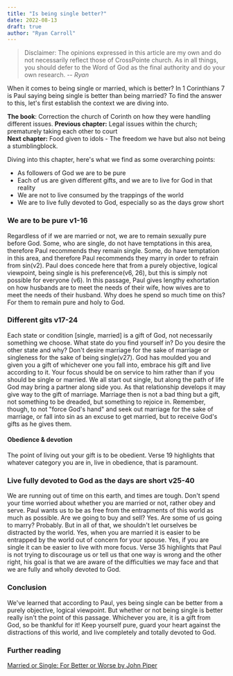 ```yaml
---
title: "Is being single better?"
date: 2022-08-13
draft: true
author: "Ryan Carroll"
---
```


> Disclaimer: The opinions expressed in this article are my own and do not necessarily reflect those of CrossPointe church. As in all things, you should defer to the Word of God as the final authority and do your own research. -- <cite>Ryan</cite>

When it comes to being single or married, which is better? In 1 Corinthians 7 is Paul saying being single is better than being married? To find the answer to this, let's first establish the context we are diving into.  

**The book**: Correction the church of Corinth on how they were handling different issues.
**Previous chapter:** Legal issues within the church; prematurely taking each other to court  
**Next chapter:** Food given to idols - The freedom we have but also not being a stumblingblock. 

Diving into this chapter, here's what we find as some overarching points:
* As followers of God we are to be pure
* Each of us are given different gifts, and we are to live for God in that reality
* We are not to live consumed by the trappings of the world
* We are to live fully devoted to God, especially so as the days grow short

### We are to be pure v1-16
Regardless of if we are married or not, we are to remain sexually pure before God. Some, who are single, do not have temptations in this area, therefore Paul recommends they remain single. Some, do have temptation in this area, and therefore Paul recommends they marry in order to refrain from sin(v2). Paul does concede here that from a purely objective, logical viewpoint, being single is his preference(v6, 26), but this is simply not possible for everyone (v6). In this passage, Paul gives lengthy exhortation on how husbands are to meet the needs of their wife, how wives are to meet the needs of their husband. Why does he spend so much time on this? For them to remain pure and holy to God.  

### Different gits v17-24
Each state or condition [single, married] is a gift of God, not necessarily something we choose. What state do you find yourself in? Do you desire the other state and why? Don't desire marriage for the sake of marriage or singleness for the sake of being single(v27). God has moulded you and given you a gift of whichever one you fall into, embrace his gift and live according to it. Your focus should be on service to him rather than if you should be single or married. We all start out single, but along the path of life God may bring a partner along side you. As that relationship develops it may give way to the gift of marriage. Marriage then is not a bad thing but a gift, not something to be dreaded, but something to rejoice in. Remember, though, to not "force God's hand" and seek out marriage for the sake of marriage, or fall into sin as an excuse to get married, but to receive God's gifts as he gives them. 

#### Obedience & devotion
The point of living out your gift is to be obedient. Verse 19 highlights that whatever category you are in, live in obedience, that is paramount. 

### Live fully devoted to God as the days are short v25-40
We are running out of time on this earth, and times are tough. Don't spend your time worried about whether you are married or not, rather obey and serve. Paul wants us to be as free from the entrapments of this world as much as possible. Are we going to buy and sell? Yes. Are some of us going to marry? Probably. But in all of that, we shouldn't let ourselves be distracted by the world. Yes, when you are married it is easier to be entrapped by the world out of concern for your spouse. Yes, if you are single it can be easier to live with more focus. Verse 35 highlights that Paul is not trying to discourage us or tell us that one way is wrong and the other right, his goal is that we are aware of the difficulties we may face and that we are fully and wholly devoted to God. 

### Conclusion
We've learned that according to Paul, yes being single can be better from a purely objective, logical viewpoint. But whether or not being single is better really isn't the point of this passage. Whichever you are, it is a gift from God, so be thankful for it! Keep yourself pure, guard your heart against the distractions of this world, and live completely and totally devoted to God. 

### Further reading
[Married or Single: For Better or Worse by John Piper](https://www.desiringgod.org/articles/married-or-single-for-better-or-worse)